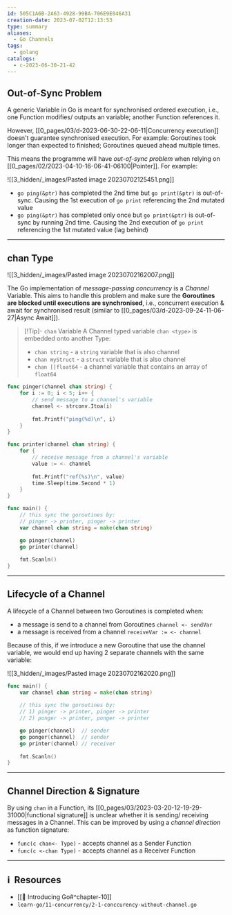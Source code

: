 ```yaml
---
id: 505C1A6B-2A63-4928-99BA-706E9E046A31
creation-date: 2023-07-02T12:13:53
type: summary
aliases:
  - Go Channels
tags:
  - golang
catalogs:
  - c-2023-06-30-21-42
---
```


## Out-of-Sync Problem

A generic Variable in Go is meant for synchronised ordered execution, i.e., one Function modifies/ outputs an variable; another Function references it. 

However, [[0_pages/03/d-2023-06-30-22-06-11|Concurrency execution]] doesn't guarantee synchronised execution. For example: Goroutines took longer than expected to finished; Goroutines queued ahead multiple times.

This means the programme will have *out-of-sync problem* when relying on [[0_pages/02/2023-04-10-16-06-41-06100|Pointer]]. For example: 

![[3_hidden/_images/Pasted image 20230702125451.png]]

-  `go ping(&ptr)` has completed the 2nd time but `go print(&ptr)` is out-of-sync. Causing the 1st execution of `go print` referencing the 2nd mutated value
- `go ping(&ptr)` has completed only once but `go print(&ptr)` is out-of-sync by running 2nd time. Causing the 2nd execution of `go print` referencing the 1st mutated value (lag behind) 

---
## chan Type

![[3_hidden/_images/Pasted image 20230702162007.png]]

The Go implementation of *message-passing concurrency* is a *Channel* Variable. This aims to handle this problem and make sure the **Goroutines are blocked until executions are synchronised**, i.e., concurrent execution & await for synchronised result (similar to [[0_pages/03/d-2023-09-24-11-06-27|Async Await]]). 

> [!Tip]- `chan` Variable
> A Channel typed variable `chan <type>` is embedded onto another Type: 
> - `chan string` - a `string` variable that is also channel
> - `chan myStruct` - a `struct` variable that is also channel
> - `chan []float64` - a channel variable that contains an array of `float64`

```go
func pinger(channel chan string) {
	for i := 0; i < 5; i++ {
		// send message to a channel's variable
		channel <- strconv.Itoa(i)  
		
		fmt.Printf("ping(%d)\n", i)		
	}
}

func printer(channel chan string) {
	for {
		// receive message from a channel's variable
		value := <- channel
		
		fmt.Printf("ref(%s)\n", value)
		time.Sleep(time.Second * 1)
	}
}

func main() {
	// this sync the goroutines by: 
	// pinger -> printer, pinger -> printer
	var channel chan string = make(chan string)

	go pinger(channel)
	go printer(channel)
	
	fmt.Scanln()
}
```

---
## Lifecycle of a Channel

A lifecycle of a Channel between two Goroutines is completed when:
- a message is send to a channel from Goroutines `channel <- sendVar`
- a message is received from a channel `receiveVar := <- channel`

Because of this, if we introduce a new Goroutine that use the channel variable, we would end up having 2 separate channels with the same variable:

![[3_hidden/_images/Pasted image 20230702162020.png]]

```go 
func main() {	
	var channel chan string = make(chan string)
	
	// this sync the goroutines by: 
	// 1) pinger -> printer, pinger -> printer 
	// 2) ponger -> printer, ponger -> printer

	go pinger(channel)  // sender 
	go ponger(channel)  // sender
	go printer(channel) // receiver
	
	fmt.Scanln()
}
```

---
## Channel Direction & Signature

By using `chan` in a Function, its [[0_pages/03/2023-03-20-12-19-29-31000|functional signature]] is unclear whether it is sending/ receiving messages in a Channel. This can be improved by using a *channel direction* as function signature:
- `func(c chan<- Type)` - accepts channel as a Sender Function
- `func(c <-chan Type)` - accepts channel as a Receiver Function


---
## ℹ️  Resources
- [[📕 Introducing Go#^chapter-10]]
- `learn-go/11-concurrency/2-1-conccurency-without-channel.go`